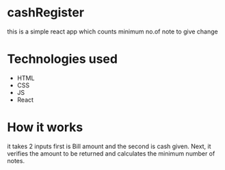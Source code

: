 # cashRegister
this is a simple react app which counts minimum no.of note to give change 

# Technologies used
* HTML
* CSS 
* JS
* React

# How it works 
it takes 2 inputs first is Bill amount and the second  is cash given. Next, it verifies the amount to be returned and calculates the minimum number of notes.
  
